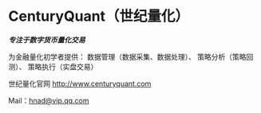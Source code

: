 # CenturyQuant（世纪量化）

*****专注于数字货币量化交易*****

为金融量化初学者提供：
数据管理（数据采集、数据处理）、
策略分析（策略回测）、
策略执行（实盘交易）

世纪量化官网 http://www.centuryquant.com

Mail：hnad@vip.qq.com
